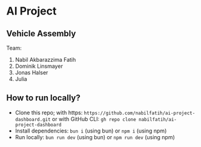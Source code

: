 # AI Project

## Vehicle Assembly

Team:

1. Nabil Akbarazzima Fatih
2. Dominik Linsmayer
3. Jonas Halser
4. Julia

## How to run locally?

- Clone this repo; with https: `https://github.com/nabilfatih/ai-project-dashboard.git` or with GitHub CLI: `gh repo clone nabilfatih/ai-project-dashboard`
- Install dependencies: `bun i` (using bun) or `npm i` (using npm)
- Run locally: `bun run dev` (using bun) or `npm run dev` (using npm)

